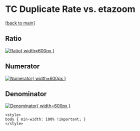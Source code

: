# TC Duplicate Rate vs. etazoom

[[back to main](./)]



## Ratio

[![Ratio](../mtv/var/TC_duplrate_etazoom.png){ width=600px }](../mtv/var/TC_duplrate_etazoom.pdf)

## Numerator

[![Numerator](../mtv/num/TC_duplrate_etazoom_num.png){ width=600px }](../mtv/num/TC_duplrate_etazoom_num.pdf)

## Denominator

[![Denominator](../mtv/den/TC_duplrate_etazoom_den.png){ width=600px }](../mtv/den/TC_duplrate_etazoom_den.pdf)


``` {=html}
<style>
body { min-width: 100% !important; }
</style>
```
